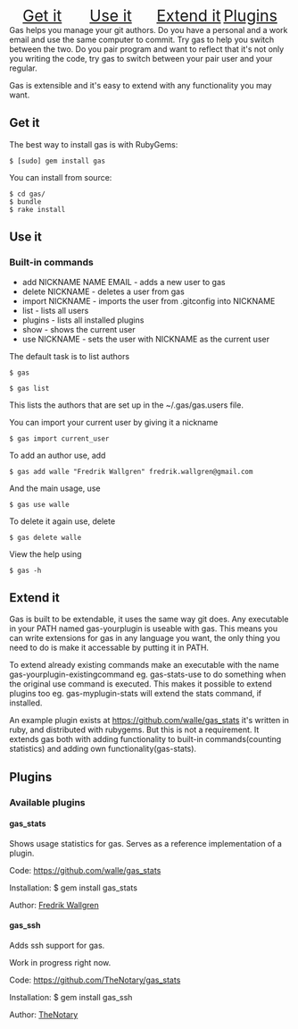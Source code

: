 <ul>
  <li style="display: block; float: left; width: 25%; font-size: 28px;">
    <a href="#get_it">Get it</a>
  </li>
  <li style="display: block; float: left; width: 25%; font-size: 28px;">
    <a href="#use_it">Use it</a>
  </li>
  <li style="display: block; float: left; width: 25%; font-size: 28px;">
    <a href="#extend_it">Extend it</a>
  </li>
  <li style="display: block; float: left; width: 25%; font-size: 28px;">
    <a href="#plugins">Plugins</a>
  </li>
</ul>

<br />

Gas helps you manage your git authors. Do you have a personal and a work email and use the same computer to commit. Try gas to help you switch between the two.
Do you pair program and want to reflect that it's not only you writing the code, try gas to switch between your pair user and your regular.

Gas is extensible and it's easy to extend with any functionality you may want.

<a name="get_it"></a>
## Get it

The best way to install gas is with RubyGems:

    $ [sudo] gem install gas

You can install from source:

    $ cd gas/
    $ bundle
    $ rake install

<a name="use_it"></a>
## Use it

### Built-in commands

* add NICKNAME NAME EMAIL - adds a new user to gas
* delete NICKNAME - deletes a user from gas
* import NICKNAME - imports the user from .gitconfig into NICKNAME
* list - lists all users
* plugins - lists all installed plugins
* show - shows the current user
* use NICKNAME - sets the user with NICKNAME as the current user

The default task is to list authors

    $ gas

    $ gas list

This lists the authors that are set up in the ~/.gas/gas.users file.

You can import your current user by giving it a nickname

    $ gas import current_user

To add an author use, add

    $ gas add walle "Fredrik Wallgren" fredrik.wallgren@gmail.com

And the main usage, use

    $ gas use walle

To delete it again use, delete

    $ gas delete walle

View the help using

    $ gas -h

<a name="extend_it"></a>
## Extend it

Gas is built to be extendable, it uses the same way git does. Any executable in your PATH named gas-yourplugin is useable with gas.
This means you can write extensions for gas in any language you want, the only thing you need to do is make it accessable by putting it in PATH.

To extend already existing commands make an executable with the name gas-yourplugin-existingcommand eg. gas-stats-use to do something when the original use command is executed.
This makes it possible to extend plugins too eg. gas-myplugin-stats will extend the stats command, if installed.

An example plugin exists at https://github.com/walle/gas_stats it's written in ruby, and distributed with rubygems. But this is not a requirement.
It extends gas both with adding functionality to built-in commands(counting statistics) and adding own functionality(gas-stats).

<a name="plugins"></a>
## Plugins

### Available plugins

#### gas_stats

Shows usage statistics for gas. Serves as a reference implementation of a plugin.

Code: https://github.com/walle/gas_stats

Installation: $ gem install gas_stats

Author: [Fredrik Wallgren](https://github.com/walle)

#### gas_ssh

Adds ssh support for gas.

Work in progress right now.

Code: https://github.com/TheNotary/gas_stats

Installation: $ gem install gas_ssh

Author: [TheNotary](https://github.com/TheNotary)